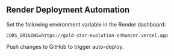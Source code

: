 
## Render Deployment Automation

Set the following environment variable in the Render dashboard:

```
CORS_ORIGINS=https://gold-star-evolution-enhancer.vercel.app
```

Push changes to GitHub to trigger auto-deploy. 